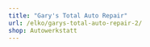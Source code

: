 ```yaml
---
title: "Gary's Total Auto Repair"
url: /elko/garys-total-auto-repair-2/
shop: Autowerkstatt
---
```

